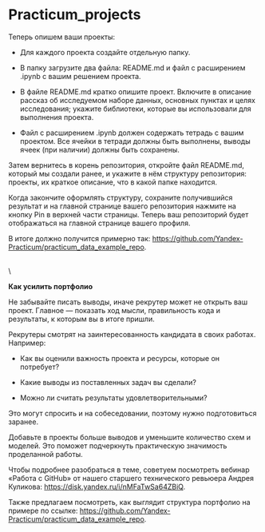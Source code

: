 # Practicum_projects

Теперь опишем ваши проекты: 

- Для каждого проекта создайте отдельную папку.

- В папку загрузите два файла: README.md и файл с расширением .ipynb c вашим решением проекта.

- В файле README.md кратко опишите проект. Включите в описание рассказ об исследуемом наборе данных, основных пунктах и целях исследования; укажите библиотеки, которые вы использовали для выполнения проекта.

- Файл с расширением .ipynb должен содержать тетрадь с вашим проектом. Все ячейки в тетради должны быть выполнены, выводы ячеек (при наличии) должны быть сохранены.

Затем вернитесь в корень репозитория, откройте файл README.md, который мы создали ранее, и укажите в нём структуру репозитория: проекты, их краткое описание, что в какой папке находится. 

Когда закончите оформлять структуру, сохраните получившийся результат и на главной странице вашего репозитория нажмите на кнопку Pin в верхней части страницы. Теперь ваш репозиторий будет отображаться на главной странице вашего профиля.

В итоге должно получится примерно так: https://github.com/Yandex-Practicum/practicum_data_example_repo.

<br>\

**Как усилить портфолио**

Не забывайте писать выводы, иначе рекрутер может не открыть ваш проект. Главное — показать ход мысли, правильность кода и результаты, к которым вы в итоге пришли. 

Рекрутеры смотрят на заинтересованность кандидата в своих работах. Например:

- Как вы оценили важность проекта и ресурсы, которые он потребует?

- Какие выводы из поставленных задач вы сделали?

- Можно ли считать результаты удовлетворительными?

Это могут спросить и на собеседовании, поэтому нужно подготовиться заранее. 

Добавьте в проекты больше выводов и уменьшите количество схем и моделей. Это поможет подчеркнуть практическую значимость проделанной работы.

Чтобы подробнее разобраться в теме, советуем посмотреть вебинар «Работа с GitHub» от нашего старшего технического ревьюера Андрея Куликова: https://disk.yandex.ru/i/nMFaTwSa64ZBiQ. 

Также предлагаем посмотреть, как выглядит структура портфолио на примере по ссылке: https://github.com/Yandex-Practicum/practicum_data_example_repo.
